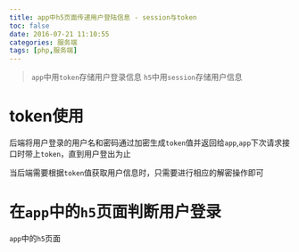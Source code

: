 ```yaml
---
title: app中h5页面传递用户登陆信息 - session与token
toc: false
date: 2016-07-21 11:10:55
categories: 服务端
tags: [php,服务端]
---
```



>`app`中用`token`存储用户登录信息
>`h5`中用`session`存储用户信息


<!--more-->

# token使用

   后端将用户登录的用户名和密码通过加密生成`token`值并返回给`app`,`app`下次请求接口时带上`token`，直到用户登出为止
   
   当后端需要根据`token`值获取用户信息时，只需要进行相应的解密操作即可
   
 # 在`app`中的`h5`页面判断用户登录
 
 `app`中的`h5`页面
 
 


